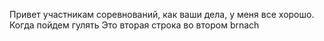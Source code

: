 Привет участникам соревнований, как ваши дела, у меня все хорошо. Когда пойдем гулять
Это вторая строка во втором brnach
